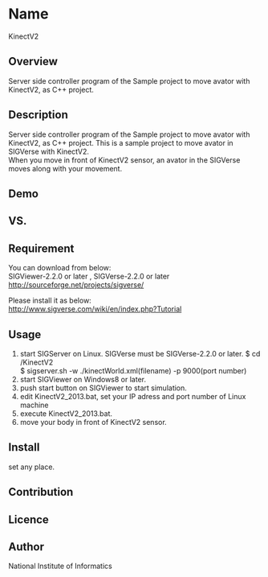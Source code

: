 Name
====
KinectV2  

## Overview   
 Server side controller program of the Sample project to move avator with KinectV2, as C++ project.

## Description
 Server side controller program of the Sample project to move avator with KinectV2, as C++ project.
 This is a sample project to move avator in SIGVerse with KinectV2.  
 When you move in front of KinectV2 sensor, an avator in the SIGVerse
 moves along with your movement. 

## Demo

## VS. 

## Requirement

 You can download from below:  
 SIGViewer-2.2.0 or later , SIGVerse-2.2.0 or later
 <http://sourceforge.net/projects/sigverse/>
  
 Please install it as below:  
 <http://www.sigverse.com/wiki/en/index.php?Tutorial>   
 

## Usage
 1. start SIGServer on Linux. SIGVerse must be SIGVerse-2.2.0 or later.
   $ cd /KinectV2  
   $ sigserver.sh -w ./kinectWorld.xml(filename) -p 9000(port number)  
 3. start SIGViewer on Windows8 or later.
 4. push start button on SIGViewer to start simulation.
 5. edit KinectV2_2013.bat, set your IP adress and port number of Linux machine
 6. execute KinectV2_2013.bat.
 7. move your body in front of KinectV2 sensor.

## Install
 set any place.

## Contribution

## Licence

## Author
National Institute of Informatics  
 